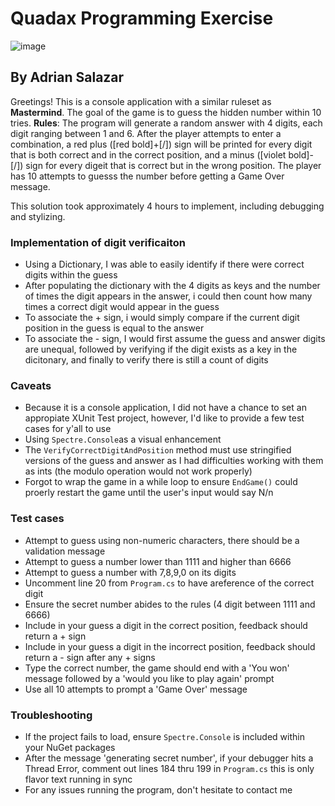 
# Quadax Programming Exercise
![image](https://user-images.githubusercontent.com/13540588/211927238-1b2ee321-38f5-4daf-a2e1-0ffb622da913.png)
## By Adrian Salazar

Greetings! This is a console application with a similar ruleset as **Mastermind**. The goal of the game is to guess the hidden number within 10 tries.
**Rules**: The program will generate a random answer with 4 digits, each digit ranging between 1 and 6.
After the player attempts to enter a combination, a red plus ([red bold]+[/]) sign will be printed for every digit that is both correct and in the correct position, and a minus ([violet bold]-[/]) sign for every digeit that is correct but in the wrong position.
The player has 10 attempts to guesss the number before getting a Game Over message.

This solution took approximately 4 hours to implement, including debugging and stylizing.

### Implementation of digit verificaiton
- Using a Dictionary, I was able to easily identify if there were correct digits within the guess
- After populating the dictionary with the 4 digits as keys and the number of times the digit appears in the answer, i could then count how many times a correct digit would appear in the guess
- To associate the + sign, i would simply compare if the current digit position in the guess is equal to the answer
- To associate the - sign, I would first assume the guess and answer digits are unequal, followed by verifying if the digit exists as a key in the dicitonary, and finally to verify there is still a count of digits

### Caveats
- Because it is a console application, I did not have a chance to set an appropiate XUnit Test project, however, I'd like to provide a few test cases for y'all to use
- Using `Spectre.Console`as a visual enhancement
- The `VerifyCorrectDigitAndPosition` method must use stringified versions of the guess and answer as I had difficulties working with them as ints (the modulo operation would not work properly)
- Forgot to wrap the game in a while loop to ensure `EndGame()` could proerly restart the game until the user's input would say N/n

### Test cases
- Attempt to guess using non-numeric characters, there should be a validation message
- Attempt to guess a number lower than 1111 and higher than 6666
- Attempt to guess a number with 7,8,9,0 on its digits
-  Uncomment line 20 from `Program.cs` to have areference of the correct digit
  - Ensure the secret number abides to the rules (4 digit between 1111 and 6666)
  - Include in your guess a digit in the correct position, feedback should return a + sign
  - Include in your guess a digit in the incorrect position, feedback should return a - sign after any + signs
  - Type the correct number, the game should end with a 'You won' message followed by a 'would you like to play again' prompt
- Use all 10 attempts to prompt a 'Game Over' message

### Troubleshooting
- If the project fails to load, ensure `Spectre.Console` is included within your NuGet packages
- After the message 'generating secret number', if your debugger hits a Thread Error, comment out lines 184 thru 199 in  `Program.cs` this is only flavor text running in sync
- For any issues running the program, don't hesitate to contact me
